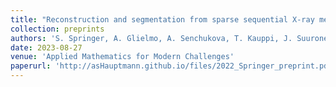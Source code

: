 ```yaml
---
title: "Reconstruction and segmentation from sparse sequential X-ray measurements of wood logs"
collection: preprints
authors: 'S. Springer, A. Glielmo, A. Senchukova, T. Kauppi, J. Suuronen, L. Roininen, H. Haario, A. Hauptmann'
date: 2023-08-27
venue: 'Applied Mathematics for Modern Challenges'
paperurl: 'http://asHauptmann.github.io/files/2022_Springer_preprint.pdf'
---
```

